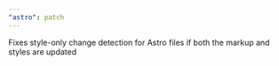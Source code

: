 ```yaml
---
"astro": patch
---
```


Fixes style-only change detection for Astro files if both the markup and styles are updated
